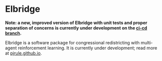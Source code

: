 # Elbridge

**Note: a new, improved version of Elbridge with unit tests and proper separation of concerns is currently under development on the [ci-cd branch](https://github.com/pjrule/elbridge/tree/ci-cd).**

Elbridge is a software package for congressional redistricting with multi-agent reinforcement learning. It is currently under 
development; read more at [pjrule.github.io](https://pjrule.github.io/).
